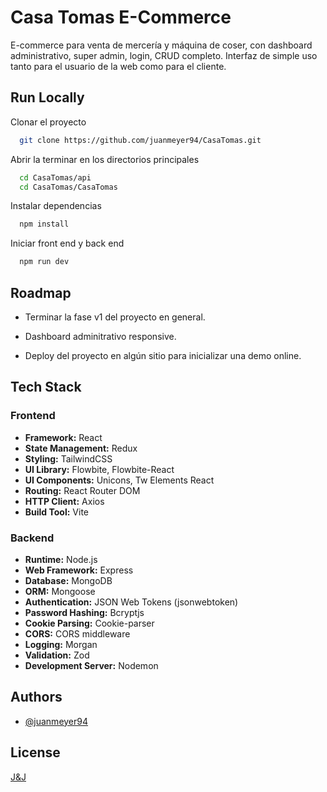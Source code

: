 
# Casa Tomas E-Commerce

E-commerce para venta de mercería y máquina de coser, con dashboard administrativo, super admin, login, CRUD completo. Interfaz de simple uso tanto para el usuario de la web como para el cliente.


## Run Locally

Clonar el proyecto

```bash
  git clone https://github.com/juanmeyer94/CasaTomas.git
```

Abrir la terminar en los directorios principales

```bash
  cd CasaTomas/api
  cd CasaTomas/CasaTomas
```

Instalar dependencias

```bash
  npm install
```

Iniciar front end y back end

```bash
  npm run dev
```


## Roadmap

- Terminar la fase v1 del proyecto en general.

- Dashboard adminitrativo responsive.

- Deploy del proyecto en algún sitio para inicializar una demo online.

## Tech Stack

### Frontend

- **Framework:** React
- **State Management:** Redux
- **Styling:** TailwindCSS
- **UI Library:** Flowbite, Flowbite-React
- **UI Components:** Unicons, Tw Elements React
- **Routing:** React Router DOM
- **HTTP Client:** Axios
- **Build Tool:** Vite

### Backend

- **Runtime:** Node.js
- **Web Framework:** Express
- **Database:** MongoDB
- **ORM:** Mongoose
- **Authentication:** JSON Web Tokens (jsonwebtoken)
- **Password Hashing:** Bcryptjs
- **Cookie Parsing:** Cookie-parser
- **CORS:** CORS middleware
- **Logging:** Morgan
- **Validation:** Zod
- **Development Server:** Nodemon


## Authors

- [@juanmeyer94](https://github.com/juanmeyer94)


## License

[J&J](www.linkedin.com/in/juan-meyer-9b34a5269)

